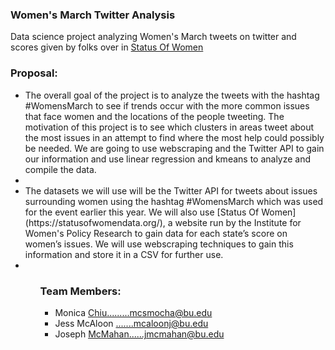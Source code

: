 ### Women's March Twitter Analysis
Data science project analyzing Women's March tweets on twitter and scores given by folks over in [Status Of Women](https://statusofwomendata.org/)

### Proposal:
<ul>
    <li> The overall goal of the project is to analyze the tweets with the hashtag #WomensMarch to see if trends occur with the more common issues that face women and the locations of the people tweeting. The motivation of this project is to see which clusters in areas tweet about the most issues in an attempt to find where the most help could possibly be needed. We are going to use webscraping and the Twitter API to gain our information and use linear regression and kmeans to analyze and compile the data. <li/>
    <li> The datasets we will use will be the Twitter API for tweets about issues surrounding women using the hashtag #WomensMarch which was used for the event earlier this year. We will also use [Status Of Women](https://statusofwomendata.org/), a website run by the Institute for Women's Policy Research to gain data for each state’s score on women’s issues. We will use webscraping techniques to gain this information and store it in a CSV for further use. <li/>
<ul/>


### Team Members:
* Monica Chiu.........mcsmocha@bu.edu
* Jess McAloon .......mcaloonj@bu.edu
* Joseph McMahan......jmcmahan@bu.edu
